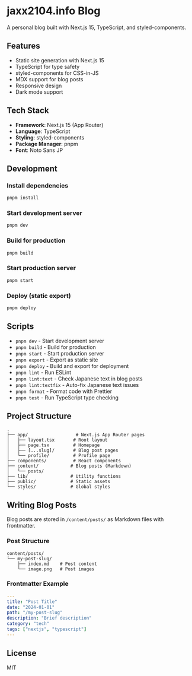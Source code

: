 # jaxx2104.info Blog

A personal blog built with Next.js 15, TypeScript, and styled-components.

## Features

- Static site generation with Next.js 15
- TypeScript for type safety
- styled-components for CSS-in-JS
- MDX support for blog posts
- Responsive design
- Dark mode support

## Tech Stack

- **Framework**: Next.js 15 (App Router)
- **Language**: TypeScript
- **Styling**: styled-components
- **Package Manager**: pnpm
- **Font**: Noto Sans JP

## Development

### Install dependencies
```bash
pnpm install
```

### Start development server
```bash
pnpm dev
```

### Build for production
```bash
pnpm build
```

### Start production server
```bash
pnpm start
```

### Deploy (static export)
```bash
pnpm deploy
```

## Scripts

- `pnpm dev` - Start development server
- `pnpm build` - Build for production
- `pnpm start` - Start production server
- `pnpm export` - Export as static site
- `pnpm deploy` - Build and export for deployment
- `pnpm lint` - Run ESLint
- `pnpm lint:text` - Check Japanese text in blog posts
- `pnpm lint:textfix` - Auto-fix Japanese text issues
- `pnpm format` - Format code with Prettier
- `pnpm test` - Run TypeScript type checking

## Project Structure

```
.
├── app/                  # Next.js App Router pages
│   ├── layout.tsx       # Root layout
│   ├── page.tsx         # Homepage
│   ├── [...slug]/       # Blog post pages
│   └── profile/         # Profile page
├── components/          # React components
├── content/            # Blog posts (Markdown)
│   └── posts/
├── lib/                # Utility functions
├── public/             # Static assets
└── styles/             # Global styles
```

## Writing Blog Posts

Blog posts are stored in `/content/posts/` as Markdown files with frontmatter.

### Post Structure
```
content/posts/
└── my-post-slug/
    ├── index.md    # Post content
    └── image.png   # Post images
```

### Frontmatter Example
```yaml
---
title: "Post Title"
date: "2024-01-01"
path: "/my-post-slug"
description: "Brief description"
category: "tech"
tags: ["nextjs", "typescript"]
---
```

## License

MIT